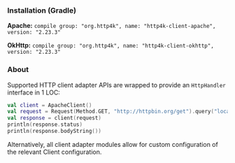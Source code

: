 ### Installation (Gradle)
**Apache:** ```compile group: "org.http4k", name: "http4k-client-apache", version: "2.23.3"```

**OkHttp:** ```compile group: "org.http4k", name: "http4k-client-okhttp", version: "2.23.3"```

### About
Supported HTTP client adapter APIs are wrapped to provide an `HttpHandler` interface in 1 LOC:

```kotlin
val client = ApacheClient()
val request = Request(Method.GET, "http://httpbin.org/get").query("location", "John Doe")
val response = client(request)
println(response.status)
println(response.bodyString())
```

Alternatively, all client adapter modules allow for custom configuration of the relevant Client configuration.
